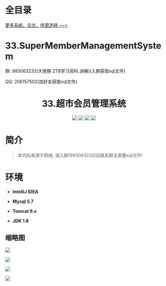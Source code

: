 # 全目录

[更多系统、论文，供君选择 ~~>](https://www.bitwise.net.cn)
# 33.SuperMemberManagementSystem

<p>群: 983063232(大佬群 2TB学习资料,讲解)(入群获取sql文件)</p>
<p>QQ: 206157502(加好友获取sql文件)</p>

<p><h1 align="center">33.超市会员管理系统</h1></p>

<p align="center">
	<img src="https://img.shields.io/badge/jdk-1.8-orange.svg"/>
    <img src="https://img.shields.io/badge/servlet-5.x-lightgrey.svg"/>
    <img src="https://img.shields.io/badge/jsp-3.x-blue.svg"/>
    <img src="https://img.shields.io/badge/jdbc-3.0.x-yellow.svg"/>
</p>

# 简介

> 本代码来源于网络, 请入群(983063232)后联系群主索要sql文件!


# 环境

- <b>IntelliJ IDEA</b>

- <b>Mysql 5.7</b>

- <b>Tomcat 9.x</b>

- <b>JDK 1.8</b>



## 缩略图

![](https://bitwise.oss-cn-heyuan.aliyuncs.com/2024/9/10/733e716b-3252-4b4a-8914-f86aa3848058.png)

![](https://bitwise.oss-cn-heyuan.aliyuncs.com/2024/9/10/acf9e81b-15ea-4baf-a74b-2d14e7bfe56f.png)

![](https://bitwise.oss-cn-heyuan.aliyuncs.com/2024/9/10/3bfaae2c-5131-415a-90d8-c007b1f8dfcd.png)

![](https://bitwise.oss-cn-heyuan.aliyuncs.com/2024/9/10/3290d1ba-c194-4d7f-8226-83910a5b746a.png)



